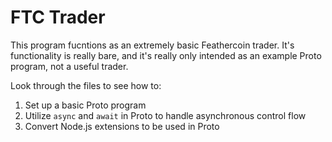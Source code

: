 # FTC Trader

This program fucntions as an extremely basic Feathercoin trader.  It's functionality is really bare, and it's really only intended as an example Proto program, not a useful trader.

Look through the files to see how to:

1. Set up a basic Proto program
2. Utilize `async` and `await` in Proto to handle asynchronous control flow
3. Convert Node.js extensions to be used in Proto
